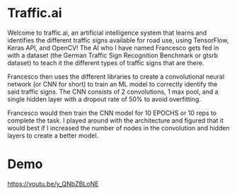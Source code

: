 # Traffic.ai
Welcome to traffic.ai, an artificial intelligence system that learns and identifies the different traffic signs available for road use, using TensorFlow, Keras API, and OpenCV! The AI who I have named Francesco gets fed in with a dataset (the German Traffic Sign Recognition Benchmark or gtsrb dataset) to teach it the different types of traffic signs that are there. 

Francesco then uses the different libraries to create a convolutional neural network (or CNN for short) to train an ML model to correctly identify the said traffic signs. The CNN consists of 2 convolutions, 1 max pool, and a single hidden layer with a dropout rate of 50% to avoid overfitting.

Francesco would then train the CNN model for 10 EPOCHS or 10 reps to complete the task. I played around with the architecture and figured that it would best if I increased the number of nodes in the convolution and hidden layers to create a better model.

# Demo

https://youtu.be/y_QNbZBLoNE
